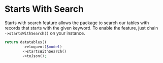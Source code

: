 # Starts With Search

Starts with search feature allows the package to search our tables with records that starts with the given keyword.
To enable the feature, just chain `->startsWithSearch()` on your instance.

```php
return datatables()
        ->eloquent($model)
		->startsWithSearch()
		->toJson();
```
